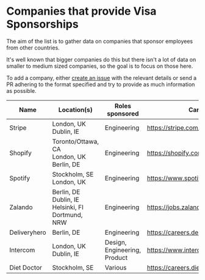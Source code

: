 # Companies that provide Visa Sponsorships


The aim of the list is to gather data on companies that sponsor employees from other countries.

It's well known that bigger companies do this but there isn't a lot of data on smaller to medium sized companies, so the goal is to focus on those here.

To add a company, either [create an issue](https://github.com/shubheksha/companies-sponsoring-visas/issues/new) with the relevant details or send a PR adhering to the format specified and try to provide as much information as possible.



| Name  | Location(s)  |Roles sponsored  |  Careers page |  Relocation bonus? |
|-------|--------------|-----------------|---------------|--------------------|
| Stripe| London, UK <br>Dublin, IE| Engineering| https://stripe.com/jobs| N/A|       
| Shopify| Toronto/Ottawa, CA <br> London, UK <br> Berlin, DE| Engineering| https://shopify.com/careers| ✅|
| Spotify| Stockholm, SE <br> London, UK| Engineering| https://www.spotifyjobs.com/| ✅|
| Zalando| Berlin, DE <br> Dublin, IE <br> Helsinki, FI <br> Dortmund, NRW| Engineering| https://jobs.zalando.com/en/jobs/| ✅|
| Deliveryhero| Berlin, DE| Engineering| https://careers.deliveryhero.com/global/en| ✅|
| Intercom| London, UK <br>Dublin, IE| Design, Engineering, Product| https://www.intercom.com/careers| ✅|
| Diet Doctor | Stockholm, SE | Various | https://careers.dietdoctor.com/ | N/A |      

